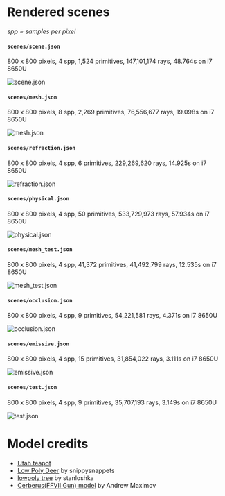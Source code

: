 # Rendered scenes

_spp = samples per pixel_

#### `scenes/scene.json`

800 x 800 pixels, 4 spp, 1,524 primitives, 147,101,174 rays, 48.764s on i7 8650U

![scene.json](./scene.png)

#### `scenes/mesh.json`

800 x 800 pixels, 8 spp, 2,269 primitives, 76,556,677 rays, 19.098s on i7 8650U

![mesh.json](./mesh.png)

#### `scenes/refraction.json`

800 x 800 pixels, 4 spp, 6 primitives, 229,269,620 rays, 14.925s on i7 8650U

![refraction.json](./refraction.png)

#### `scenes/physical.json`

800 x 800 pixels, 4 spp, 50 primitives, 533,729,973 rays, 57.934s on i7 8650U

![physical.json](./physical.png)

#### `scenes/mesh_test.json`

800 x 800 pixels, 4 spp, 41,372 primitives, 41,492,799 rays, 12.535s on i7 8650U

![mesh_test.json](./mesh_test.png)

#### `scenes/occlusion.json`

800 x 800 pixels, 4 spp, 9 primitives, 54,221,581 rays, 4.371s on i7 8650U

![occlusion.json](./occlusion.png)

#### `scenes/emissive.json`

800 x 800 pixels, 4 spp, 15 primitives, 31,854,022 rays, 3.111s on i7 8650U

![emissive.json](./emissive.png)

#### `scenes/test.json`

800 x 800 pixels, 4 spp, 9 primitives, 35,707,193 rays, 3.149s on i7 8650U

![test.json](./test.png)

# Model credits
- [Utah teapot](https://en.wikipedia.org/wiki/Utah_teapot)
- [Low Poly Deer](https://free3d.com/3d-model/low-poly-deer-72513.html) by snippysnappets
- [lowpoly tree](https://www.turbosquid.com/3d-models/free-tree-3d-model/592617) by stanloshka
- [Cerberus(FFVII Gun) model](http://www.polycount.com/forum/showthread.php?t=130641) by Andrew Maximov
